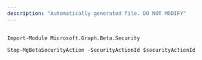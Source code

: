 ```yaml
---
description: "Automatically generated file. DO NOT MODIFY"
---
```


```powershellv2

Import-Module Microsoft.Graph.Beta.Security

Stop-MgBetaSecurityAction -SecurityActionId $securityActionId

```